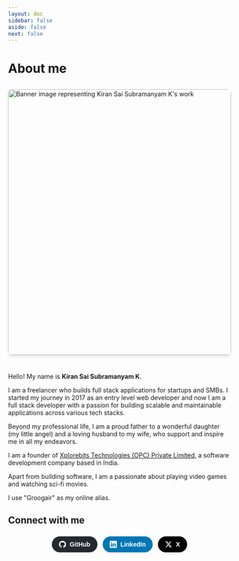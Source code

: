 ```yaml
---
layout: doc
sidebar: false
aside: false
next: false
---
```


# About me

<div style="width: 100%; max-width: 800px; margin: 0 auto 40px auto; margin-top: 30px; overflow: hidden; border-radius: 8px; box-shadow: 0 4px 6px rgba(0, 0, 0, 0.1);">
  <img 
    src="/me.png" 
    alt="Banner image representing Kiran Sai Subramanyam K's work" 
    style="width: 100%; height: 600px; object-fit: cover; object-position: top;"
  >
</div>


Hello! My name is **Kiran Sai Subramanyam K**.

I am a freelancer who builds full stack applications for startups and SMBs. I started my journey in 2017 as an entry level web developer and now I am a full stack developer with a passion for building scalable and maintainable applications across various tech stacks.

Beyond my professional life, I am a proud father to a wonderful daughter (my little angel) and a loving husband to my wife, who support and inspire me in all my endeavors.

I am a founder of [Xplorebits Technologies (OPC) Private Limited](https://xplorebits.com), a software development company based in India.

Apart from building software, I am a passionate about playing video games and watching sci-fi movies.

I use "Groogair" as my online alias.


## Connect with me

<div style="display: flex; gap: 12px; margin-top: 24px; justify-content: center;">
  <a href="https://github.com/saikksub" target="_blank" rel="noopener noreferrer" style="text-decoration: none;">
    <button style="background-color: #24292e; color: white; border: none; border-radius: 50px; padding: 10px 16px; font-size: 14px; font-weight: 600; cursor: pointer; transition: all 0.3s ease; display: flex; align-items: center; box-shadow: 0 2px 5px rgba(0,0,0,0.1);">
      <svg xmlns="http://www.w3.org/2000/svg" width="16" height="16" fill="currentColor" viewBox="0 0 16 16" style="margin-right: 8px;">
        <path d="M8 0C3.58 0 0 3.58 0 8c0 3.54 2.29 6.53 5.47 7.59.4.07.55-.17.55-.38 0-.19-.01-.82-.01-1.49-2.01.37-2.53-.49-2.69-.94-.09-.23-.48-.94-.82-1.13-.28-.15-.68-.52-.01-.53.63-.01 1.08.58 1.23.82.72 1.21 1.87.87 2.33.66.07-.52.28-.87.51-1.07-1.78-.2-3.64-.89-3.64-3.95 0-.87.31-1.59.82-2.15-.08-.2-.36-1.02.08-2.12 0 0 .67-.21 2.2.82.64-.18 1.32-.27 2-.27.68 0 1.36.09 2 .27 1.53-1.04 2.2-.82 2.2-.82.44 1.1.16 1.92.08 2.12.51.56.82 1.27.82 2.15 0 3.07-1.87 3.75-3.65 3.95.29.25.54.73.54 1.48 0 1.07-.01 1.93-.01 2.2 0 .21.15.46.55.38A8.012 8.012 0 0 0 16 8c0-4.42-3.58-8-8-8z"/>
      </svg>
      GitHub
    </button>
  </a>
  <a href="https://www.linkedin.com/in/saikksub" target="_blank" rel="noopener noreferrer" style="text-decoration: none;">
    <button style="background-color: #0077b5; color: white; border: none; border-radius: 50px; padding: 10px 16px; font-size: 14px; font-weight: 600; cursor: pointer; transition: all 0.3s ease; display: flex; align-items: center; box-shadow: 0 2px 5px rgba(0,0,0,0.1);">
      <svg xmlns="http://www.w3.org/2000/svg" width="16" height="16" fill="currentColor" viewBox="0 0 16 16" style="margin-right: 8px;">
        <path d="M0 1.146C0 .513.526 0 1.175 0h13.65C15.474 0 16 .513 16 1.146v13.708c0 .633-.526 1.146-1.175 1.146H1.175C.526 16 0 15.487 0 14.854V1.146zm4.943 12.248V6.169H2.542v7.225h2.401zm-1.2-8.212c.837 0 1.358-.554 1.358-1.248-.015-.709-.52-1.248-1.342-1.248-.822 0-1.359.54-1.359 1.248 0 .694.521 1.248 1.327 1.248h.016zm4.908 8.212V9.359c0-.216.016-.432.08-.586.173-.431.568-.878 1.232-.878.869 0 1.216.662 1.216 1.634v3.865h2.401V9.25c0-2.22-1.184-3.252-2.764-3.252-1.274 0-1.845.7-2.165 1.193v.025h-.016a5.54 5.54 0 0 1 .016-.025V6.169h-2.4c.03.678 0 7.225 0 7.225h2.4z"/>
      </svg>
      LinkedIn
    </button>
  </a>
  <a href="https://x.com/saikksub" target="_blank" rel="noopener noreferrer" style="text-decoration: none;">
    <button style="background-color: #000000; color: white; border: none; border-radius: 50px; padding: 10px 16px; font-size: 14px; font-weight: 600; cursor: pointer; transition: all 0.3s ease; display: flex; align-items: center; box-shadow: 0 2px 5px rgba(0,0,0,0.1);">
      <svg xmlns="http://www.w3.org/2000/svg" width="16" height="16" fill="currentColor" viewBox="0 0 24 24" style="margin-right: 8px;">
        <path d="M18.244 2.25h3.308l-7.227 8.26 8.502 11.24H16.17l-5.214-6.817L4.99 21.75H1.68l7.73-8.835L1.254 2.25H8.08l4.713 6.231zm-1.161 17.52h1.833L7.084 4.126H5.117z"/>
      </svg>
      X
    </button>
  </a>
</div>




